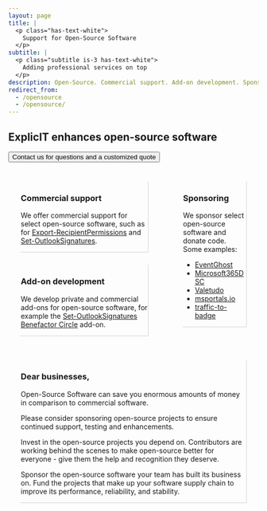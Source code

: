 ```yaml
---
layout: page
title: |
  <p class="has-text-white">
    Support for Open-Source Software
  </p>
subtitle: |
  <p class="subtitle is-3 has-text-white">
    Adding professional services on top
  </p>
description: Open-Source. Commercial support. Add-on development. Sponsoring.
redirect_from:
  - /opensource
  - /opensource/
---
```

## ExplicIT enhances open-source software
<a href="/contact"><button class="button is-link is-normal is-hover">Contact us for questions and a customized quote</button></a>

<div class="columns">
  <div class="column">
    <div class="box" style="margin: 1.5rem; border-radius: 0; border-style: solid; border-width:thin; border-color:transparent lightgrey lightgrey transparent;">
      <div class="content">
        <h3>Commercial support</h3>
        <p>We offer commercial support for select open-source software, such as for <a href="/open-source/export-recipientpermissions">Export-RecipientPermissions</a> and <a href="/open-source/set-outlooksignatures">Set-OutlookSignatures</a>.</p>
      </div>
    </div>
    <div class="box" style="margin: 1.5rem; border-radius: 0; border-style: solid; border-width:thin; border-color:transparent lightgrey lightgrey transparent;">
      <div class="content">
        <h3>Add-on development</h3>
        <p>We develop private and commercial add-ons for open-source software, for example the <a href="/open-source/set-outlooksignatures">Set-OutlookSignatures Benefactor Circle</a> add-on.</p>
      </div>
    </div>
  </div>
  <div class="column">
    <div class="box" style="margin: 1.5rem; border-radius: 0; border-style: solid; border-width:thin; border-color:transparent lightgrey lightgrey transparent;">
      <div class="content">
        <h3>Sponsoring</h3>
        <p>We sponsor select open-source software and donate code. Some examples:</p>
        <ul>
          <li><a href="https://github.com/EventGhost/EventGhost/" target="_blank">EventGhost</a></li>
          <li><a href="https://github.com/microsoft/Microsoft365DSC" target="_blank">Microsoft365DSC</a></li>
          <li><a href="https://github.com/Hypfer/Valetudo" target="_blank">Valetudo</a></li>
          <li><a href="https://github.com/adamfowlerit/msportals.io" target="_blank">msportals.io</a></li>
          <li><a href="https://github.com/yi-Xu-0100/traffic-to-badge" target="_blank">traffic-to-badge</a></li>
        </ul>
      </div>
    </div>
  </div>
</div>
<div class="box" style="margin: 1.5rem; border-radius: 0; border-style: solid; border-width:thin; border-color:transparent lightgrey lightgrey transparent;">
  <div class="content">
    <h3>Dear businesses,</h3>
    <p>Open-Source Software can save you enormous amounts of money in comparison to commercial software.</p>
    <p>Please consider sponsoring open-source projects to ensure continued support, testing and enhancements.</p>
    <p>Invest in the open-source projects you depend on. Contributors are working behind the scenes to make open-source better for everyone - give them the help and recognition they deserve.</p>
    <p>Sponsor the open-source software your team has built its business on. Fund the projects that make up your software supply chain to improve its performance, reliability, and stability.</p>
  </div>
</div>
